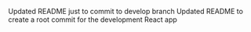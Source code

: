Updated README just to commit to develop branch
Updated README to create a root commit for the development React app